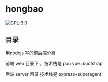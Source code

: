 # hongbao

[![GPL-3.0](https://img.shields.io/badge/license-GPL--3.0-blue.svg)](LICENSE)

## 目录

用nodejs 写的前后端分离


前端 web 目录下 ，技术栈是 poi+vue+bootstrap

后端 server 目录  技术栈是 express+superagent



